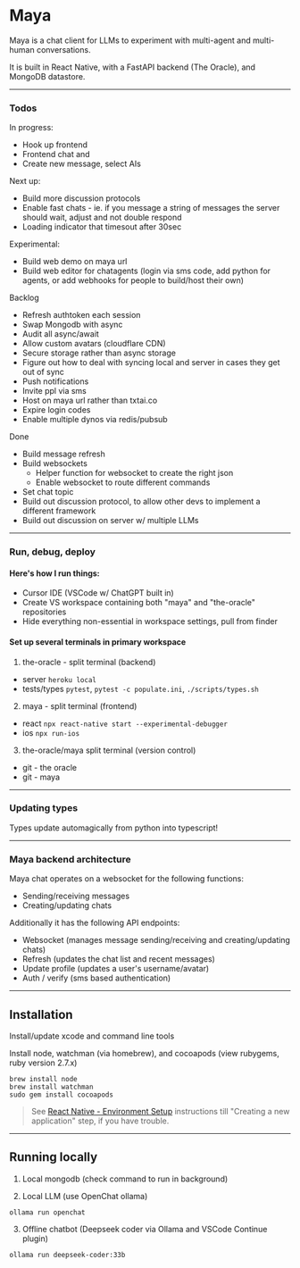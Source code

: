 # Maya

Maya is a chat client for LLMs to experiment with multi-agent and multi-human conversations.

It is built in React Native, with a FastAPI backend (The Oracle), and MongoDB datastore.

---------

### Todos
In progress:
- Hook up frontend
- Frontend chat and 
- Create new message, select AIs

Next up:
- Build more discussion protocols
- Enable fast chats - ie. if you message a string of messages the server should wait, adjust and not double respond
- Loading indicator that timesout after 30sec

Experimental:
- Build web demo on maya url
- Build web editor for chatagents (login via sms code, add python for agents, or add webhooks for people to build/host their own)

Backlog
- Refresh authtoken each session
- Swap Mongodb with async
- Audit all async/await
- Allow custom avatars (cloudflare CDN)
- Secure storage rather than async storage
- Figure out how to deal with syncing local and server in cases they get out of sync
- Push notifications
- Invite ppl via sms
- Host on maya url rather than txtai.co
- Expire login codes
- Enable multiple dynos via redis/pubsub

Done
- Build message refresh
- Build websockets
  - Helper function for websocket to create the right json
  - Enable websocket to route different commands
- Set chat topic
- Build out discussion protocol, to allow other devs to implement a different framework
- Build out discussion on server w/ multiple LLMs

-------

### Run, debug, deploy

#### Here's how I run things:
- Cursor IDE (VSCode w/ ChatGPT built in)
- Create VS workspace containing both "maya" and "the-oracle" repositories
- Hide everything non-essential in workspace settings, pull from finder

#### Set up several terminals in primary workspace

1. the-oracle - split terminal (backend)
  - server ```heroku local```
  - tests/types ```pytest```, ```pytest -c populate.ini```, ```./scripts/types.sh```

2. maya - split terminal (frontend)
  - react ```npx react-native start --experimental-debugger```
  - ios ```npx run-ios```

3. the-oracle/maya split terminal (version control)
  - git - the oracle
  - git - maya

-------

### Updating types

Types update automagically from python into typescript!

-------

### Maya backend architecture

Maya chat operates on a websocket for the following functions:
- Sending/receiving messages
- Creating/updating chats

Additionally it has the following API endpoints:
- Websocket (manages message sending/receiving and creating/updating chats)
- Refresh (updates the chat list and recent messages)
- Update profile (updates a user's username/avatar)
- Auth / verify (sms based authentication)

-------

## Installation

Install/update xcode and command line tools

Install node, watchman (via homebrew), and cocoapods (view rubygems, ruby version 2.7.x)

```
brew install node
brew install watchman
sudo gem install cocoapods
```

>See [React Native - Environment Setup](https://reactnative.dev/docs/environment-setup) instructions till "Creating a new application" step, if you have trouble.


----------

## Running locally

1. Local mongodb (check command to run in background)

2. Local LLM (use OpenChat ollama)

```ollama run openchat```

3. Offline chatbot (Deepseek coder via Ollama and VSCode Continue plugin)

```ollama run deepseek-coder:33b```